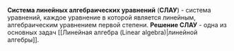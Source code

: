 **Система линейных алгебраических уравнений** (**СЛАУ**) - система уравнений, каждое уравнение в которой является линейным, алгебраическим уравнением первой степени.
**Решение СЛАУ** - одна из основных задач [[Линейная алгебра (Linear algebra)|линейной алгебры]].
